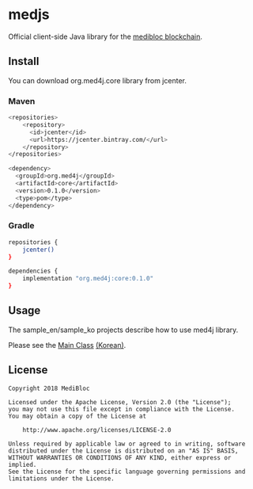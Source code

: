 # medjs

Official client-side Java library for the [medibloc blockchain](https://github.com/medibloc/go-medibloc).

## Install
You can download org.med4j.core library from jcenter.   

### Maven
```bash
<repositories>
    <repository>
      <id>jcenter</id>
      <url>https://jcenter.bintray.com/</url>
    </repository>
</repositories>

<dependency>
  <groupId>org.med4j</groupId>
  <artifactId>core</artifactId>
  <version>0.1.0</version>
  <type>pom</type>
</dependency>
```

### Gradle
```bash
repositories {
    jcenter()
}

dependencies {
    implementation "org.med4j:core:0.1.0"
}
```

## Usage
The sample_en/sample_ko projects describe how to use med4j library.

Please see the
[Main Class](https://github.com/medibloc/med4j/blob/master/sample_en/src/main/java/Main.java)
[(Korean)](https://github.com/medibloc/med4j/blob/master/sample_ko/src/main/java/Main.java).

## License
```
Copyright 2018 MediBloc

Licensed under the Apache License, Version 2.0 (the "License");
you may not use this file except in compliance with the License.
You may obtain a copy of the License at

    http://www.apache.org/licenses/LICENSE-2.0

Unless required by applicable law or agreed to in writing, software
distributed under the License is distributed on an "AS IS" BASIS,
WITHOUT WARRANTIES OR CONDITIONS OF ANY KIND, either express or implied.
See the License for the specific language governing permissions and
limitations under the License.
```
